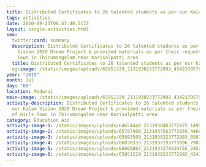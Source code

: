 ```yaml
---
title: Distributed Certificates to 26 talented students as per our Kalam Vision 2020
tags: activities
date: 2020-09-25T06:47:40.517Z
layout: single-activities.html
seo:
  twitter:card: summary
  description: Distributed Certificates to 26 talented students as per our Kalam
    Vision 2020 Dream Project & provided materials as per their request of Girls
    Town in Thirumangalam near Karisalpatti area
  title: Distributed Certificates to 26 talented students as per our Kalam Vision 2020
  og:image: /static/images/uploads/65951329_2131938233772992_4342370570873077760_o_2131938230439659.jpg
year: "2019"
month: Jul
day: "06"
location: Madurai
main-image: /static/images/uploads/65951329_2131938233772992_4342370570873077760_o_2131938230439659.jpg
activity-description: Distributed Certificates to 26 talented students as per
  our Kalam Vision 2020 Dream Project & provided materials as per their request
  of Girls Town in Thirumangalam near Karisalpatti area
category: Education Aid
activity-image-1: /static/images/uploads/64654448_2131938403772975_1495314725485936640_o_2131938397106309.jpg
activity-image-2: /static/images/uploads/65787400_2131937563773059_4460743709251600384_o_2131937560439726.jpg
activity-image-3: /static/images/uploads/65993509_2131938323772983_8567860173790511104_o_2131938317106317.jpg
activity-image-4: /static/images/uploads/66030333_2131937193773096_7902985324970639360_o_2131937190439763.jpg
activity-image-5: /static/images/uploads/66065887_2131937270439755_2452383389227941888_o_2131937263773089.jpg
activity-image-6: /static/images/uploads/65951329_2131938233772992_4342370570873077760_o_2131938230439659.jpg
---
```

